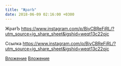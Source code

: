 ```yaml
---
title: "ЖратЪ"
date: 2018-06-09 02:16:00 +0300
---
```


ЖратЪ
https://www.instagram.com/p/BjyCBReFiRL/?utm_source=ig_share_sheet&igshid=weqt13c22ojc

Ссылка
https://www.instagram.com/p/BjyCBReFiRL/?utm_source=ig_share_sheet&igshid=weqt13c22ojc

[Вложение](/assets/vk_photos/1/l4zA-5Rg1lc.jpg)
[Вложение](https://www.instagram.com/p/BjyCBReFiRL/?utm_source=ig_share_sheet&igshid=weqt13c22ojc)
